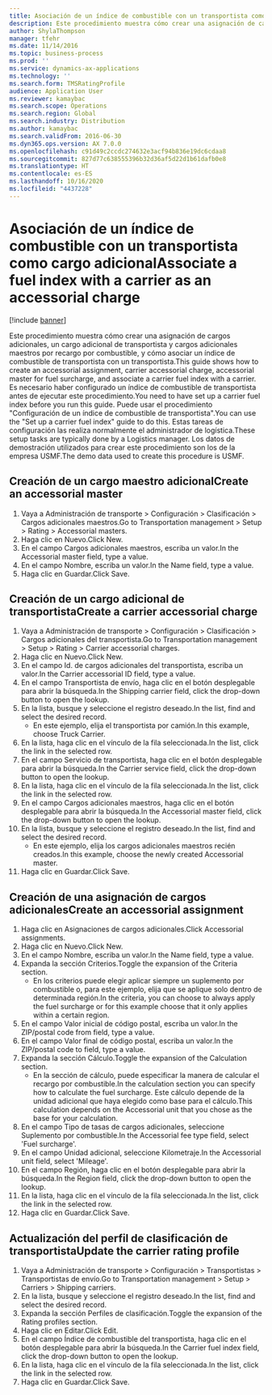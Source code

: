 ```yaml
---
title: Asociación de un índice de combustible con un transportista como cargo adicional
description: Este procedimiento muestra cómo crear una asignación de cargos adicionales, un cargo adicional de transportista y cargos adicionales maestros por recargo por combustible, y cómo asociar un índice de combustible de transportista con un transportista.
author: ShylaThompson
manager: tfehr
ms.date: 11/14/2016
ms.topic: business-process
ms.prod: ''
ms.service: dynamics-ax-applications
ms.technology: ''
ms.search.form: TMSRatingProfile
audience: Application User
ms.reviewer: kamaybac
ms.search.scope: Operations
ms.search.region: Global
ms.search.industry: Distribution
ms.author: kamaybac
ms.search.validFrom: 2016-06-30
ms.dyn365.ops.version: AX 7.0.0
ms.openlocfilehash: c91d49c2ccdc274632e3acf94b836e19dc6cdaa8
ms.sourcegitcommit: 827d77c638555396b32d36af5d22d1b61dafb0e8
ms.translationtype: HT
ms.contentlocale: es-ES
ms.lasthandoff: 10/16/2020
ms.locfileid: "4437228"
---
```

# <a name="associate-a-fuel-index-with-a-carrier-as-an-accessorial-charge"></a><span data-ttu-id="0be7e-103">Asociación de un índice de combustible con un transportista como cargo adicional</span><span class="sxs-lookup"><span data-stu-id="0be7e-103">Associate a fuel index with a carrier as an accessorial charge</span></span>

[!include [banner](../../includes/banner.md)]

<span data-ttu-id="0be7e-104">Este procedimiento muestra cómo crear una asignación de cargos adicionales, un cargo adicional de transportista y cargos adicionales maestros por recargo por combustible, y cómo asociar un índice de combustible de transportista con un transportista.</span><span class="sxs-lookup"><span data-stu-id="0be7e-104">This guide shows how to create an accessorial assignment, carrier accessorial charge, accessorial master for fuel surcharge, and associate a carrier fuel index with a carrier.</span></span> <span data-ttu-id="0be7e-105">Es necesario haber configurado un índice de combustible de transportista antes de ejecutar este procedimiento.</span><span class="sxs-lookup"><span data-stu-id="0be7e-105">You need to have set up a carrier fuel index before you run this guide.</span></span> <span data-ttu-id="0be7e-106">Puede usar el procedimiento "Configuración de un índice de combustible de transportista".</span><span class="sxs-lookup"><span data-stu-id="0be7e-106">You can use the "Set up a carrier fuel index" guide to do this.</span></span> <span data-ttu-id="0be7e-107">Estas tareas de configuración las realiza normalmente el administrador de logística.</span><span class="sxs-lookup"><span data-stu-id="0be7e-107">These setup tasks are typically done by a Logistics manager.</span></span> <span data-ttu-id="0be7e-108">Los datos de demostración utilizados para crear este procedimiento son los de la empresa USMF.</span><span class="sxs-lookup"><span data-stu-id="0be7e-108">The demo data used to create this procedure is USMF.</span></span>


## <a name="create-an-accessorial-master"></a><span data-ttu-id="0be7e-109">Creación de un cargo maestro adicional</span><span class="sxs-lookup"><span data-stu-id="0be7e-109">Create an accessorial master</span></span>
1. <span data-ttu-id="0be7e-110">Vaya a Administración de transporte > Configuración > Clasificación > Cargos adicionales maestros.</span><span class="sxs-lookup"><span data-stu-id="0be7e-110">Go to Transportation management > Setup > Rating > Accessorial masters.</span></span>
2. <span data-ttu-id="0be7e-111">Haga clic en Nuevo.</span><span class="sxs-lookup"><span data-stu-id="0be7e-111">Click New.</span></span>
3. <span data-ttu-id="0be7e-112">En el campo Cargos adicionales maestros, escriba un valor.</span><span class="sxs-lookup"><span data-stu-id="0be7e-112">In the Accessorial master field, type a value.</span></span>
4. <span data-ttu-id="0be7e-113">En el campo Nombre, escriba un valor.</span><span class="sxs-lookup"><span data-stu-id="0be7e-113">In the Name field, type a value.</span></span>
5. <span data-ttu-id="0be7e-114">Haga clic en Guardar.</span><span class="sxs-lookup"><span data-stu-id="0be7e-114">Click Save.</span></span>

## <a name="create-a-carrier-accessorial-charge"></a><span data-ttu-id="0be7e-115">Creación de un cargo adicional de transportista</span><span class="sxs-lookup"><span data-stu-id="0be7e-115">Create a carrier accessorial charge</span></span>
1. <span data-ttu-id="0be7e-116">Vaya a Administración de transporte > Configuración > Clasificación > Cargos adicionales del transportista.</span><span class="sxs-lookup"><span data-stu-id="0be7e-116">Go to Transportation management > Setup > Rating > Carrier accessorial charges.</span></span>
2. <span data-ttu-id="0be7e-117">Haga clic en Nuevo.</span><span class="sxs-lookup"><span data-stu-id="0be7e-117">Click New.</span></span>
3. <span data-ttu-id="0be7e-118">En el campo Id. de cargos adicionales del transportista, escriba un valor.</span><span class="sxs-lookup"><span data-stu-id="0be7e-118">In the Carrier accessorial ID field, type a value.</span></span>
4. <span data-ttu-id="0be7e-119">En el campo Transportista de envío, haga clic en el botón desplegable para abrir la búsqueda.</span><span class="sxs-lookup"><span data-stu-id="0be7e-119">In the Shipping carrier field, click the drop-down button to open the lookup.</span></span>
5. <span data-ttu-id="0be7e-120">En la lista, busque y seleccione el registro deseado.</span><span class="sxs-lookup"><span data-stu-id="0be7e-120">In the list, find and select the desired record.</span></span>
    * <span data-ttu-id="0be7e-121">En este ejemplo, elija el transportista por camión.</span><span class="sxs-lookup"><span data-stu-id="0be7e-121">In this example, choose Truck Carrier.</span></span>  
6. <span data-ttu-id="0be7e-122">En la lista, haga clic en el vínculo de la fila seleccionada.</span><span class="sxs-lookup"><span data-stu-id="0be7e-122">In the list, click the link in the selected row.</span></span>
7. <span data-ttu-id="0be7e-123">En el campo Servicio de transportista, haga clic en el botón desplegable para abrir la búsqueda.</span><span class="sxs-lookup"><span data-stu-id="0be7e-123">In the Carrier service field, click the drop-down button to open the lookup.</span></span>
8. <span data-ttu-id="0be7e-124">En la lista, haga clic en el vínculo de la fila seleccionada.</span><span class="sxs-lookup"><span data-stu-id="0be7e-124">In the list, click the link in the selected row.</span></span>
9. <span data-ttu-id="0be7e-125">En el campo Cargos adicionales maestros, haga clic en el botón desplegable para abrir la búsqueda.</span><span class="sxs-lookup"><span data-stu-id="0be7e-125">In the Accessorial master field, click the drop-down button to open the lookup.</span></span>
10. <span data-ttu-id="0be7e-126">En la lista, busque y seleccione el registro deseado.</span><span class="sxs-lookup"><span data-stu-id="0be7e-126">In the list, find and select the desired record.</span></span>
    * <span data-ttu-id="0be7e-127">En este ejemplo, elija los cargos adicionales maestros recién creados.</span><span class="sxs-lookup"><span data-stu-id="0be7e-127">In this example, choose the newly created Accessorial master.</span></span>  
11. <span data-ttu-id="0be7e-128">Haga clic en Guardar.</span><span class="sxs-lookup"><span data-stu-id="0be7e-128">Click Save.</span></span>

## <a name="create-an-accessorial-assignment"></a><span data-ttu-id="0be7e-129">Creación de una asignación de cargos adicionales</span><span class="sxs-lookup"><span data-stu-id="0be7e-129">Create an accessorial assignment</span></span>
1. <span data-ttu-id="0be7e-130">Haga clic en Asignaciones de cargos adicionales.</span><span class="sxs-lookup"><span data-stu-id="0be7e-130">Click Accessorial assignments.</span></span>
2. <span data-ttu-id="0be7e-131">Haga clic en Nuevo.</span><span class="sxs-lookup"><span data-stu-id="0be7e-131">Click New.</span></span>
3. <span data-ttu-id="0be7e-132">En el campo Nombre, escriba un valor.</span><span class="sxs-lookup"><span data-stu-id="0be7e-132">In the Name field, type a value.</span></span>
4. <span data-ttu-id="0be7e-133">Expanda la sección Criterios.</span><span class="sxs-lookup"><span data-stu-id="0be7e-133">Toggle the expansion of the Criteria section.</span></span>
    * <span data-ttu-id="0be7e-134">En los criterios puede elegir aplicar siempre un suplemento por combustible o, para este ejemplo, elija que se aplique solo dentro de determinada región.</span><span class="sxs-lookup"><span data-stu-id="0be7e-134">In the criteria, you can choose to always apply the fuel surcharge or for this example choose that it only applies within a certain region.</span></span>  
5. <span data-ttu-id="0be7e-135">En el campo Valor inicial de código postal, escriba un valor.</span><span class="sxs-lookup"><span data-stu-id="0be7e-135">In the ZIP/postal code from field, type a value.</span></span>
6. <span data-ttu-id="0be7e-136">En el campo Valor final de código postal, escriba un valor.</span><span class="sxs-lookup"><span data-stu-id="0be7e-136">In the ZIP/postal code to field, type a value.</span></span>
7. <span data-ttu-id="0be7e-137">Expanda la sección Cálculo.</span><span class="sxs-lookup"><span data-stu-id="0be7e-137">Toggle the expansion of the Calculation section.</span></span>
    * <span data-ttu-id="0be7e-138">En la sección de cálculo, puede especificar la manera de calcular el recargo por combustible.</span><span class="sxs-lookup"><span data-stu-id="0be7e-138">In the calculation section you can specify how to calculate the fuel surcharge.</span></span> <span data-ttu-id="0be7e-139">Este cálculo depende de la unidad adicional que haya elegido como base para el cálculo.</span><span class="sxs-lookup"><span data-stu-id="0be7e-139">This calculation depends on the Accessorial unit that you chose as the base for your calculation.</span></span>  
8. <span data-ttu-id="0be7e-140">En el campo Tipo de tasas de cargos adicionales, seleccione Suplemento por combustible.</span><span class="sxs-lookup"><span data-stu-id="0be7e-140">In the Accessorial fee type field, select 'Fuel surcharge'.</span></span>
9. <span data-ttu-id="0be7e-141">En el campo Unidad adicional, seleccione Kilometraje.</span><span class="sxs-lookup"><span data-stu-id="0be7e-141">In the Accessorial unit field, select 'Mileage'.</span></span>
10. <span data-ttu-id="0be7e-142">En el campo Región, haga clic en el botón desplegable para abrir la búsqueda.</span><span class="sxs-lookup"><span data-stu-id="0be7e-142">In the Region field, click the drop-down button to open the lookup.</span></span>
11. <span data-ttu-id="0be7e-143">En la lista, haga clic en el vínculo de la fila seleccionada.</span><span class="sxs-lookup"><span data-stu-id="0be7e-143">In the list, click the link in the selected row.</span></span>
12. <span data-ttu-id="0be7e-144">Haga clic en Guardar.</span><span class="sxs-lookup"><span data-stu-id="0be7e-144">Click Save.</span></span>

## <a name="update-the-carrier-rating-profile"></a><span data-ttu-id="0be7e-145">Actualización del perfil de clasificación de transportista</span><span class="sxs-lookup"><span data-stu-id="0be7e-145">Update the carrier rating profile</span></span>
1. <span data-ttu-id="0be7e-146">Vaya a Administración de transporte > Configuración > Transportistas > Transportistas de envío.</span><span class="sxs-lookup"><span data-stu-id="0be7e-146">Go to Transportation management > Setup > Carriers > Shipping carriers.</span></span>
2. <span data-ttu-id="0be7e-147">En la lista, busque y seleccione el registro deseado.</span><span class="sxs-lookup"><span data-stu-id="0be7e-147">In the list, find and select the desired record.</span></span>
3. <span data-ttu-id="0be7e-148">Expanda la sección Perfiles de clasificación.</span><span class="sxs-lookup"><span data-stu-id="0be7e-148">Toggle the expansion of the Rating profiles section.</span></span>
4. <span data-ttu-id="0be7e-149">Haga clic en Editar.</span><span class="sxs-lookup"><span data-stu-id="0be7e-149">Click Edit.</span></span>
5. <span data-ttu-id="0be7e-150">En el campo Índice de combustible del transportista, haga clic en el botón desplegable para abrir la búsqueda.</span><span class="sxs-lookup"><span data-stu-id="0be7e-150">In the Carrier fuel index field, click the drop-down button to open the lookup.</span></span>
6. <span data-ttu-id="0be7e-151">En la lista, haga clic en el vínculo de la fila seleccionada.</span><span class="sxs-lookup"><span data-stu-id="0be7e-151">In the list, click the link in the selected row.</span></span>
7. <span data-ttu-id="0be7e-152">Haga clic en Guardar.</span><span class="sxs-lookup"><span data-stu-id="0be7e-152">Click Save.</span></span>

